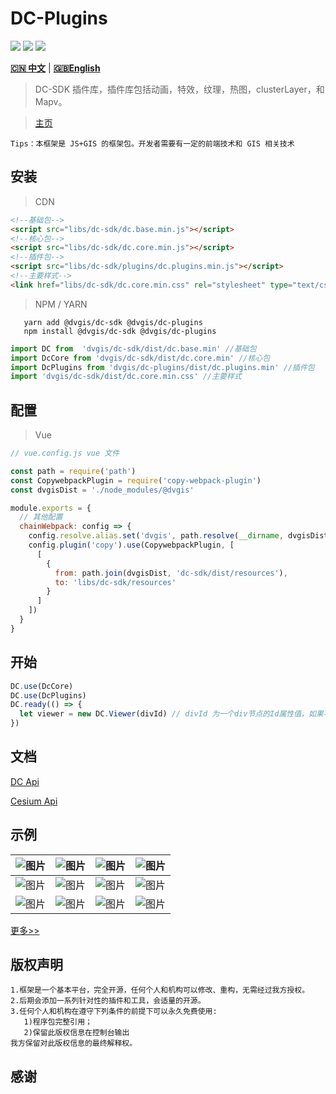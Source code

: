 # DC-Plugins

<p>
<img src="https://img.shields.io/badge/license-Apache%202-blue"/>
<img src="https://img.shields.io/github/package-json/v/dvgis/dc-plugins?color=orange&logo=github" />
<img src="https://img.shields.io/npm/dw/@dvgis/dc-plugins?logo=npm"/>
</p>

[**🇨🇳 中文**](./README_zh.md) | [**🇬🇧English**](./README.md)

> DC-SDK 插件库，插件库包括动画，特效，纹理，热图，clusterLayer，和 Mapv。

> [主页](http://dc.dvgis.cn)

```warning
Tips：本框架是 JS+GIS 的框架包。开发者需要有一定的前端技术和 GIS 相关技术
```

## 安装

> CDN

```html
<!--基础包-->
<script src="libs/dc-sdk/dc.base.min.js"></script>
<!--核心包-->
<script src="libs/dc-sdk/dc.core.min.js"></script>
<!--插件包-->
<script src="libs/dc-sdk/plugins/dc.plugins.min.js"></script>
<!--主要样式-->
<link href="libs/dc-sdk/dc.core.min.css" rel="stylesheet" type="text/css" />
```

> NPM / YARN

```shell
   yarn add @dvgis/dc-sdk @dvgis/dc-plugins
   npm install @dvgis/dc-sdk @dvgis/dc-plugins
```

```js
import DC from  'dvgis/dc-sdk/dist/dc.base.min' //基础包
import DcCore from 'dvgis/dc-sdk/dist/dc.core.min' //核心包
import DcPlugins from 'dvgis/dc-plugins/dist/dc.plugins.min' //插件包
import 'dvgis/dc-sdk/dist/dc.core.min.css' //主要样式
```

## 配置

> Vue

```js
// vue.config.js vue 文件

const path = require('path')
const CopywebpackPlugin = require('copy-webpack-plugin')
const dvgisDist = './node_modules/@dvgis'

module.exports = {
  // 其他配置
  chainWebpack: config => {
    config.resolve.alias.set('dvgis', path.resolve(__dirname, dvgisDist))
    config.plugin('copy').use(CopywebpackPlugin, [
      [
        {
          from: path.join(dvgisDist, 'dc-sdk/dist/resources'),
          to: 'libs/dc-sdk/resources'
        }
      ]
    ])
  }
}
```

## 开始

```js
DC.use(DcCore)
DC.use(DcPlugins)
DC.ready(() => {
  let viewer = new DC.Viewer(divId) // divId 为一个div节点的Id属性值，如果不传入，会无法初始化3D场景
})
```

## 文档

[DC Api](https://resource.dvgis.cn/dc-api)

[Cesium Api](https://cesium.com/docs/cesiumjs-ref-doc/)

## 示例

| ![图片](http://dc.dvgis.cn/examples/images/layer/cluster_clustering.gif)  | ![图片](http://dc.dvgis.cn/examples/images/overlay/polyline_image_trail.gif) | ![图片](http://dc.dvgis.cn/examples/images/overlay/polyline_flow.gif) | ![图片](http://dc.dvgis.cn/examples/images/overlay/wall_trail.gif) |
| :---------------------------------------------------------------: | :-----------------------------------------------------------------------------: | :---------------------------------------------------------------------: | :-------------------------------------------------------------------: |
| ![图片](http://dc.dvgis.cn/examples/images/scene/intro.gif) | ![图片](http://dc.dvgis.cn/examples/images/scene/globe_rotate.gif)  | ![图片](http://dc.dvgis.cn/examples/images/scene/circle_scan.gif) | ![图片](http://dc.dvgis.cn/examples/images/scene/radar_scan.gif) |
| ![图片](http://dc.dvgis.cn/examples/images/scene/snow.gif) | ![图片](http://dc.dvgis.cn/examples/images/scene/fog.png)  | ![图片](http://dc.dvgis.cn/examples/images/scene/brightness.png) | ![图片](http://dc.dvgis.cn/examples/images/scene/roaming_tracked.gif) |


[更多>>](http://dc.dvgis.cn/#/examples)

## 版权声明

```warning
1.框架是一个基本平台，完全开源，任何个人和机构可以修改、重构，无需经过我方授权。
2.后期会添加一系列针对性的插件和工具，会适量的开源。
3.任何个人和机构在遵守下列条件的前提下可以永久免费使用:
   1)程序包完整引用；
   2)保留此版权信息在控制台输出 
我方保留对此版权信息的最终解释权。
```

## 感谢
